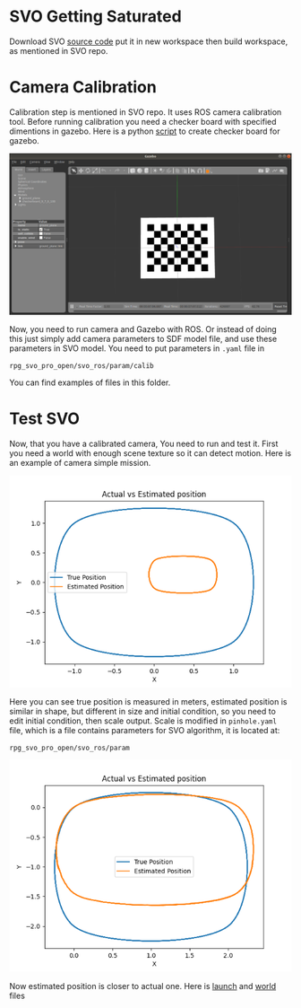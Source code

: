 # SVO Getting Saturated

Download SVO [source code](https://github.com/uzh-rpg/rpg_svo_pro_open.git) put it in new workspace then build workspace, as mentioned in SVO repo.

# Camera Calibration

Calibration step is mentioned in SVO repo. It uses ROS camera calibration tool. Before running calibration you need a checker board with specified dimentions in gazebo. Here is a python [script](https://gist.github.com/Kukanani/4b09debf29eafdd4d96c4717520e6f18) to create checker board for gazebo.

![Gazebo Checkerboard](../Images/SVO/Getting%20Started/gazebo_checkerboard.png)

Now, you need to run camera and Gazebo with ROS. Or instead of doing this just simply add camera parameters to SDF model file, and use these parameters in SVO model. You need to put parameters in `.yaml` file in

```
rpg_svo_pro_open/svo_ros/param/calib
```

You can find examples of files in this folder.

# Test SVO

Now, that you have a calibrated camera, You need to run and test it. First you need a world with enough scene texture so it can detect motion. Here is an example of camera simple mission.

<!-- add video to camera motion -->

![First Output](../Images/SVO/Getting%20Started/first_output_actual_svo.png)

Here you can see true position is measured in meters, estimated position is similar in shape, but different in size and initial condition, so you need to edit initial condition, then scale output. Scale is modified in `pinhole.yaml` file, which is a file contains parameters for SVO algorithm, it is located at:

```
rpg_svo_pro_open/svo_ros/param
```

![After scaling and translation](../Images/SVO/Getting%20Started/second_output_actual_svo.png)

Now estimated position is closer to actual one. Here is [launch](../src/launch/test1.launch) and [world](../src/worlds/test1.world) files